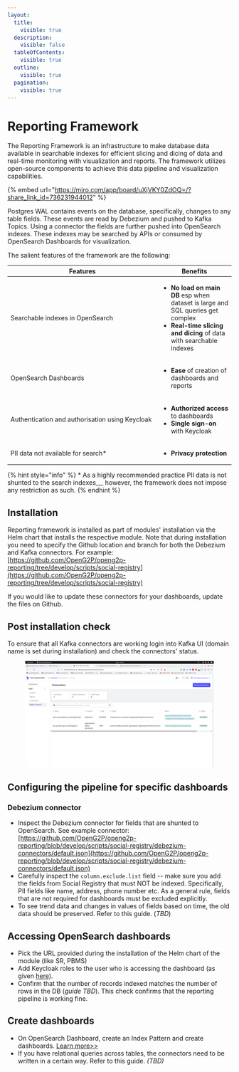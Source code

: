 ```yaml
---
layout:
  title:
    visible: true
  description:
    visible: false
  tableOfContents:
    visible: true
  outline:
    visible: true
  pagination:
    visible: true
---
```


# Reporting Framework

The Reporting Framework is an infrastructure to make database data available in searchable indexes for efficient slicing and dicing of data and real-time monitoring with visualization and reports. The framework utilizes open-source components to achieve this data pipeline and visualization capabilities.



{% embed url="https://miro.com/app/board/uXjVKY0ZdOQ=/?share_link_id=736231944012" %}

Postgres WAL contains events on the database, specifically, changes to any table fields. These events are read by Debezium and pushed to Kafka Topics.  Using a connector the fields are further pushed into OpenSearch indexes. These indexes may be searched by APIs or consumed by OpenSearch Dashboards for visualization.&#x20;

The salient features of the framework are the following:

<table><thead><tr><th width="323">Features</th><th>Benefits</th></tr></thead><tbody><tr><td>Searchable indexes in OpenSearch</td><td><ul><li><strong>No load on main DB</strong> esp when dataset is large and SQL queries get complex </li><li><strong>Real-time slicing and dicing</strong> of data with searchable indexes</li></ul></td></tr><tr><td>OpenSearch Dashboards</td><td><ul><li><strong>Ease</strong> of creation of dashboards and reports</li></ul></td></tr><tr><td>Authentication and authorisation using Keycloak  </td><td><ul><li><strong>Authorized access</strong> to dashboards</li><li><strong>Single sign-on</strong> with Keycloak</li></ul></td></tr><tr><td>PII data not available for search*</td><td><ul><li><strong>Privacy protection</strong></li></ul></td></tr></tbody></table>

{% hint style="info" %}
\* As a highly recommended practice PII data is not shunted to the search indexes_,_ however, the framework does not impose any restriction as such.
{% endhint %}

## Installation

Reporting framework is installed as part of modules' installation via the Helm chart that installs the respective module.  Note that during installation you need to specify the Github location and branch for both the Debezium and Kafka connectors.  For example: [https://github.com/OpenG2P/openg2p-reporting/tree/develop/scripts/social-registry](https://github.com/OpenG2P/openg2p-reporting/tree/develop/scripts/social-registry)

If you would like to update these connectors for your dashboards, update the files on Github.

## Post installation check

To ensure that all Kafka connectors are working login into Kafka UI (domain name is set during installation) and check the connectors' status. &#x20;

<figure><img src="../.gitbook/assets/kafka-ui-kafka-connect.png" alt=""><figcaption></figcaption></figure>





## Configuring the pipeline for specific dashboards

### Debezium connector

* Inspect the Debezium connector for fields that are shunted to OpenSearch. See example connector: [https://github.com/OpenG2P/openg2p-reporting/blob/develop/scripts/social-registry/debezium-connectors/default.json](https://github.com/OpenG2P/openg2p-reporting/blob/develop/scripts/social-registry/debezium-connectors/default.json)
* Carefully inspect the `column.exclude.list`  field -- make sure you add the fields from Social Registry that must NOT be indexed. Specifically, PII fields like name, address, phone number etc. As a general rule, fields that are not required for dashboards must be excluded explicitly.&#x20;
* To see trend data and changes in values of fields based on time, the old data should be preserved. Refer to this guide. (_TBD_)

## Accessing OpenSearch dashboards

* Pick the URL provided during the installation of the Helm chart of the module (like SR, PBMS)
* Add Keycloak roles to the user who is accessing the dashboard (as given [here](../social-registry/deployment/#post-installation)).
* Confirm that the number of records indexed matches the number of rows in the DB (_guide TBD_). This check confirms that the reporting pipeline is working fine.

## Create dashboards

* On OpenSearch Dashboard, create an Index Pattern and create dashboards. [Learn more>>](https://opensearch.org/docs/latest/dashboards/dashboard/index/)
* If you have relational queries across tables, the connectors need to be written in a certain way. Refer to this guide. _(TBD)_
